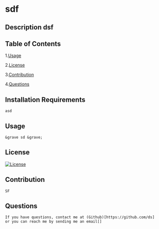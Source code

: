 # sdf
## Description dsf
## Table of Contents
1.[Usage](#Usage)

2.[License](#License)

3.[Contribution](#Contribution)

4.[Questions](#Questions)
## Installation Requirements
    asd
## Usage
    &grave sd &grave; 
## License
[![License](https://img.shields.io/badge/license-MIT-blue.svg)](https://shields.io/)
    
## Contribution 
    SF
## Questions
    If you have questions, contact me at (Github)[https://github.com/ds] or you can reach me by sending me an email[]